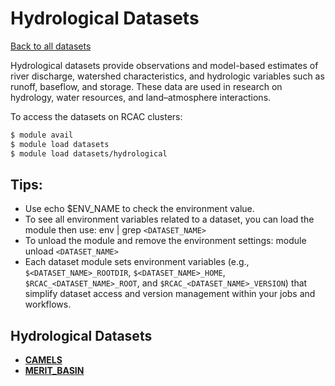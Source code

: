 # Hydrological Datasets


[Back to all datasets](index.md)


Hydrological datasets provide observations and model-based estimates of river discharge, watershed characteristics, and hydrologic variables such as runoff, baseflow, and storage. These data are used in research on hydrology, water resources, and land–atmosphere interactions.

To access the datasets on RCAC clusters:
```bash
$ module avail
$ module load datasets
$ module load datasets/hydrological
```

## Tips:
- Use echo $ENV_NAME to check the environment value.
- To see all environment variables related to a dataset, you can load the module then use: env | grep `<DATASET_NAME>`
- To unload the module and remove the environment settings: module unload `<DATASET_NAME>`
- Each dataset module sets environment variables (e.g., `$<DATASET_NAME>_ROOTDIR`, `$<DATASET_NAME>_HOME`, `$RCAC_<DATASET_NAME>_ROOT`, and `$RCAC_<DATASET_NAME>_VERSION`) that simplify dataset access and version management within your jobs and workflows.

## Hydrological Datasets

* [**CAMELS**](hydrological/CAMELS.md)
* [**MERIT_BASIN**](hydrological/MERIT_BASINS.md)